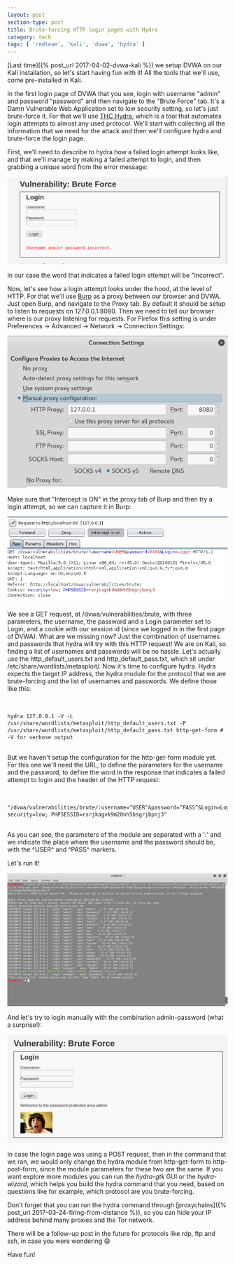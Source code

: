 ```yaml
---
layout: post
section-type: post
title: Brute-forcing HTTP login pages with Hydra
category: tech
tags: [ 'redteam', 'kali', 'dvwa', 'hydra' ]
---
```


[Last time]({% post_url 2017-04-02-dvwa-kali %}) we setup DVWA on our Kali installation, so let's start having fun with it!
All the tools that we'll use, come pre-installed in Kali.

In the first login page of DVWA that you see, login with username "admin" and password "password" and then navigate to the "Brute Force" tab.
It's a Damn Vulnerable Web Application set to low security setting, so let's just brute-force it. For that we'll use [THC Hydra](https://www.thc.org/thc-hydra/), which is a tool that automates login attempts to almost any used protocol.
We'll start with collecting all the information that we need for the attack and then we'll configure hydra and brute-force the login page.

First, we'll need to describe to hydra how a failed login attempt looks like, and that we'll manage by making a failed attempt to login, and then grabbing a unique word from the error message:

![info-gathering](/img/posts/brute-force/info-gathering.png)

In our case the word that indicates a failed login attempt will be "incorrect".

Now, let's see how a login attempt looks under the hood, at the level of HTTP.
For that we'll use [Burp](https://portswigger.net/burp/) as a proxy between our browser and DVWA.
Just open Burp, and navigate to the Proxy tab.
By default it should be setup to listen to requests on 127.0.0.1:8080.
Then we need to tell our browser where is our proxy listening for requests.
For Firefox this setting is under Preferences -> Advanced -> Network -> Connection Settings:

![ff-proxy](/img/posts/brute-force/ff-proxy.png)

Make sure that "Intercept is ON" in the proxy tab of Burp and then try a login attempt, so we can capture it in Burp:

![burp](/img/posts/brute-force/burp.png)

We see a GET request, at /dvwa/vulnerabilities/brute, with three parameters, the username, the password and a Login parameter set to Login, and a cookie with our session id (since we logged in in the first page of DVWA).
What are we missing now?
Just the combination of usernames and passwords that hydra will try with this HTTP request!
We are on Kali, so finding a list of usernames and passwords will be no hassle.
Let's actually use the http_default_users.txt and http_default_pass.txt, which sit under /etc/share/wordlists/metasploit/.
Now it's time to configure hydra.
Hydra expects the target IP address, the hydra module for the protocol that we are brute-forcing and the list of usernames and passwords.
We define those like this:

<pre><code data-trim class="bash">

hydra 127.0.0.1 -V -L /usr/share/wordlists/metasploit/http_default_users.txt -P /usr/share/wordlists/metasploit/http_default_pass.txt http-get-form # -V for verbose output

</code></pre>

But we haven't setup the configuration for the http-get-form module yet.
For this one we'll need the URL, to define the parameters for the username and the password, to define the word in the response that indicates a failed attempt to login and the header of the HTTP request:

<pre><code data-trim class="bash">

"/dvwa/vulnerabilities/brute/:username=^USER^&password=^PASS^&Login=Login:F=incorrect:H=Cookie: security=low; PHPSESSID=rsrjkagvk9m28nh5bsgrjbpnj3"

</code></pre>

As you can see, the parameters of the module are separated with a ':' and we indicate the place where the username and the password should be, with the ^USER^ and ^PASS^ markers.

Let's run it!

![hydra](/img/posts/brute-force/hydra.png)

And let's try to login manually with the combination admin-password (what a surprise!):

![boom](/img/posts/brute-force/boom.png)

In case the login page was using a POST request, then in the command that we ran, we would only change the hydra module from http-get-form to http-post-form, since the module parameters for these two are the same.
If you want explore more modules you can run the *hydra-gtk* GUI or the *hydra-wizard*, which helps you build the hydra command that you need, based on questions like for example, which protocol are you brute-forcing.

Don't forget that you can run the hydra command through [proxychains]({% post_url 2017-03-24-firing-from-distance %}), so you can hide your IP address behind many proxies and the Tor network.

There will be a follow-up post in the future for protocols like rdp, ftp and ssh, in case you were wondering :smile:

Have fun!
